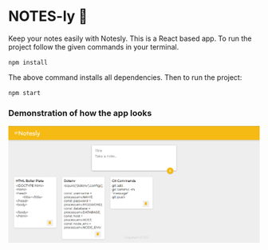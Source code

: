 # NOTES-ly 📅
Keep your notes easily with Notesly. This is a React based app. To run the project follow the given commands in your terminal.<br>
```
npm install
```
The above command installs all dependencies. Then to run the project:<br>
```
npm start
```
### Demonstration of how the app looks <br>
<img src = "image.png">
